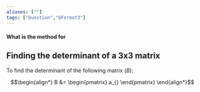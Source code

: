 ```yaml
---
aliases: [""]
tags: ["Question","QFormat3"]
---
```


#### What is the method for
## Finding the determinant of a 3x3 matrix

To find the determinant of the following matrix ($B$):

$$\begin{align*}
B &= \begin{pmatrix} a_{} \end{pmatrix}
\end{align*}$$
